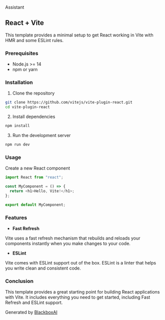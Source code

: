  Assistant
## React + Vite

This template provides a minimal setup to get React working in Vite with HMR and some ESLint rules.

### Prerequisites

- Node.js >= 14
- npm or yarn

### Installation

1. Clone the repository

```sh
git clone https://github.com/vitejs/vite-plugin-react.git
cd vite-plugin-react
```

2. Install dependencies

```sh
npm install
```

3. Run the development server

```sh
npm run dev
```

### Usage

Create a new React component

```js
import React from "react";

const MyComponent = () => {
  return <h1>Hello, Vite!</h1>;
};

export default MyComponent;
```

### Features

- **Fast Refresh**

Vite uses a fast refresh mechanism that rebuilds and reloads your components instantly when you make changes to your code.

- **ESLint**

Vite comes with ESLint support out of the box. ESLint is a linter that helps you write clean and consistent code.

### Conclusion

This template provides a great starting point for building React applications with Vite. It includes everything you need to get started, including Fast Refresh and ESLint support.

Generated by [BlackboxAI](https://www.useblackbox.ai)
